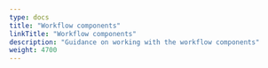 ```yaml
---
type: docs
title: "Workflow components"
linkTitle: "Workflow components"
description: "Guidance on working with the workflow components"
weight: 4700
---
```

